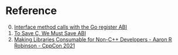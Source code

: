 # Reference

0. [Interface method calls with the Go register ABI](https://eli.thegreenplace.net/2022/interface-method-calls-with-the-go-register-abi/)
0. [To Save C, We Must Save ABI](https://thephd.dev/to-save-c-we-must-save-abi-fixing-c-function-abi)
0. [Making Libraries Consumable for Non-C++ Developers - Aaron R Robinson - CppCon 2021](https://www.youtube.com/watch?v=4r09pv9v1w0)

